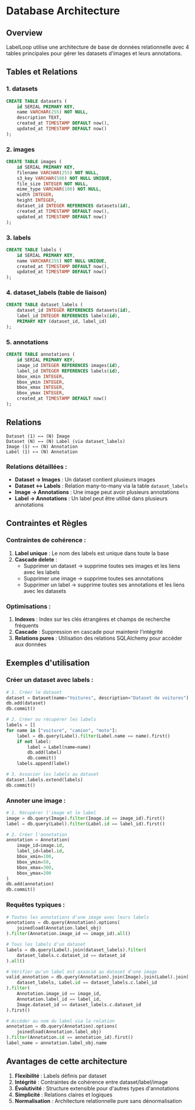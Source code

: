 # Database Architecture

## Overview

LabelLoop utilise une architecture de base de données relationnelle avec 4 tables principales pour gérer les datasets d'images et leurs annotations.

## Tables et Relations

### 1. **datasets**

```sql
CREATE TABLE datasets (
    id SERIAL PRIMARY KEY,
    name VARCHAR(255) NOT NULL,
    description TEXT,
    created_at TIMESTAMP DEFAULT now(),
    updated_at TIMESTAMP DEFAULT now()
);
```

### 2. **images**

```sql
CREATE TABLE images (
    id SERIAL PRIMARY KEY,
    filename VARCHAR(255) NOT NULL,
    s3_key VARCHAR(500) NOT NULL UNIQUE,
    file_size INTEGER NOT NULL,
    mime_type VARCHAR(100) NOT NULL,
    width INTEGER,
    height INTEGER,
    dataset_id INTEGER REFERENCES datasets(id),
    created_at TIMESTAMP DEFAULT now(),
    updated_at TIMESTAMP DEFAULT now()
);
```

### 3. **labels**

```sql
CREATE TABLE labels (
    id SERIAL PRIMARY KEY,
    name VARCHAR(255) NOT NULL UNIQUE,
    created_at TIMESTAMP DEFAULT now(),
    updated_at TIMESTAMP DEFAULT now()
);
```

### 4. **dataset_labels** (table de liaison)

```sql
CREATE TABLE dataset_labels (
    dataset_id INTEGER REFERENCES datasets(id),
    label_id INTEGER REFERENCES labels(id),
    PRIMARY KEY (dataset_id, label_id)
);
```

### 5. **annotations**

```sql
CREATE TABLE annotations (
    id SERIAL PRIMARY KEY,
    image_id INTEGER REFERENCES images(id),
    label_id INTEGER REFERENCES labels(id),
    bbox_xmin INTEGER,
    bbox_ymin INTEGER,
    bbox_xmax INTEGER,
    bbox_ymax INTEGER,
    created_at TIMESTAMP DEFAULT now()
);
```

## Relations

```
Dataset (1) ←→ (N) Image
Dataset (N) ←→ (N) Label (via dataset_labels)
Image (1) ←→ (N) Annotation
Label (1) ←→ (N) Annotation
```

### Relations détaillées :

- **Dataset → Images** : Un dataset contient plusieurs images
- **Dataset ↔ Labels** : Relation many-to-many via la table `dataset_labels`
- **Image → Annotations** : Une image peut avoir plusieurs annotations
- **Label → Annotations** : Un label peut être utilisé dans plusieurs annotations

## Contraintes et Règles

### Contraintes de cohérence :

1. **Label unique** : Le nom des labels est unique dans toute la base
2. **Cascade delete** :
   - Supprimer un dataset → supprime toutes ses images et les liens avec les labels
   - Supprimer une image → supprime toutes ses annotations
   - Supprimer un label → supprime toutes ses annotations et les liens avec les datasets

### Optimisations :

1. **Indexes** : Index sur les clés étrangères et champs de recherche fréquents
2. **Cascade** : Suppression en cascade pour maintenir l'intégrité
3. **Relations pures** : Utilisation des relations SQLAlchemy pour accéder aux données

## Exemples d'utilisation

### Créer un dataset avec labels :

```python
# 1. Créer le dataset
dataset = Dataset(name="Voitures", description="Dataset de voitures")
db.add(dataset)
db.commit()

# 2. Créer ou récupérer les labels
labels = []
for name in ["voiture", "camion", "moto"]:
    label = db.query(Label).filter(Label.name == name).first()
    if not label:
        label = Label(name=name)
        db.add(label)
        db.commit()
    labels.append(label)

# 3. Associer les labels au dataset
dataset.labels.extend(labels)
db.commit()
```

### Annoter une image :

```python
# 1. Récupérer l'image et le label
image = db.query(Image).filter(Image.id == image_id).first()
label = db.query(Label).filter(Label.id == label_id).first()

# 2. Créer l'annotation
annotation = Annotation(
    image_id=image.id,
    label_id=label.id,
    bbox_xmin=100,
    bbox_ymin=50,
    bbox_xmax=300,
    bbox_ymax=200
)
db.add(annotation)
db.commit()
```

### Requêtes typiques :

```python
# Toutes les annotations d'une image avec leurs labels
annotations = db.query(Annotation).options(
    joinedload(Annotation.label_obj)
).filter(Annotation.image_id == image_id).all()

# Tous les labels d'un dataset
labels = db.query(Label).join(dataset_labels).filter(
    dataset_labels.c.dataset_id == dataset_id
).all()

# Vérifier qu'un label est associé au dataset d'une image
valid_annotation = db.query(Annotation).join(Image).join(Label).join(
    dataset_labels, Label.id == dataset_labels.c.label_id
).filter(
    Annotation.image_id == image_id,
    Annotation.label_id == label_id,
    Image.dataset_id == dataset_labels.c.dataset_id
).first()

# Accéder au nom du label via la relation
annotation = db.query(Annotation).options(
    joinedload(Annotation.label_obj)
).filter(Annotation.id == annotation_id).first()
label_name = annotation.label_obj.name
```

## Avantages de cette architecture

1. **Flexibilité** : Labels définis par dataset
2. **Intégrité** : Contraintes de cohérence entre dataset/label/image
3. **Évolutivité** : Structure extensible pour d'autres types d'annotations
4. **Simplicité** : Relations claires et logiques
5. **Normalisation** : Architecture relationnelle pure sans dénormalisation
